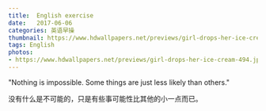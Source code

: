 ```yaml
---
title:  English exercise
date:   2017-06-06
categories: 英语早操
thumbnail: https://www.hdwallpapers.net/previews/girl-drops-her-ice-cream-494.jpg
tags: English
photos:
- https://www.hdwallpapers.net/previews/girl-drops-her-ice-cream-494.jpg
---
```


"Nothing is impossible. Some things are just less likely than others."
<p>没有什么是不可能的，只是有些事可能性比其他的小一点而已。</p>
